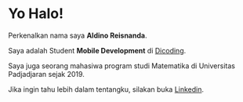 # Yo Halo! 

Perkenalkan nama saya **Aldino Reisnanda**.

Saya adalah Student **Mobile Development** di [Dicoding](https://www.dicoding.com/programs/bangkit).

Saya juga seorang mahasiwa program studi Matematika di Universitas Padjadjaran sejak 2019.

Jika ingin tahu lebih dalam tentangku, silakan buka [Linkedin](https://www.linkedin.com/in/aldino-reisnanda/).

